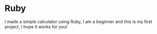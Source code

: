 # Ruby 
I made a simple calculator using Ruby, I am a beginner and this is my first project, I hope it works for you!
